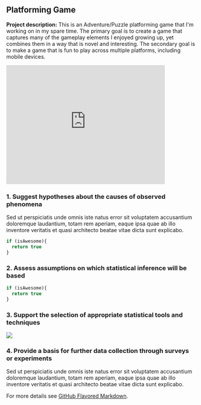 ## Platforming Game

**Project description:** This is an Adventure/Puzzle platforming game that I'm working on in my spare time.  The primary goal is to create a game that captures many of the gameplay elements I enjoyed growing up, yet combines them in a way that is novel and interesting.  The secondary goal is to make a game that is fun to play across multiple platforms, including mobile devices.

<iframe width="420" height="315" src="http://www.youtube.com/embed/NU0tc5cHtno" frameborder="0" allowfullscreen></iframe>

### 1. Suggest hypotheses about the causes of observed phenomena

Sed ut perspiciatis unde omnis iste natus error sit voluptatem accusantium doloremque laudantium, totam rem aperiam, eaque ipsa quae ab illo inventore veritatis et quasi architecto beatae vitae dicta sunt explicabo. 

```javascript
if (isAwesome){
  return true
}
```

### 2. Assess assumptions on which statistical inference will be based

```javascript
if (isAwesome){
  return true
}
```

### 3. Support the selection of appropriate statistical tools and techniques

<img src="images/dummy_thumbnail.jpg?raw=true"/>

### 4. Provide a basis for further data collection through surveys or experiments

Sed ut perspiciatis unde omnis iste natus error sit voluptatem accusantium doloremque laudantium, totam rem aperiam, eaque ipsa quae ab illo inventore veritatis et quasi architecto beatae vitae dicta sunt explicabo. 

For more details see [GitHub Flavored Markdown](https://guides.github.com/features/mastering-markdown/).
